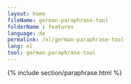 ```yaml
---
layout: home
fileName: german-paraphrase-tool
folderName : features
language: de
permalink: /nl/german-paraphrase-tool
lang: nl
tool: german-paraphrase-tool
---
```

{% include section/paraphrase.html %}